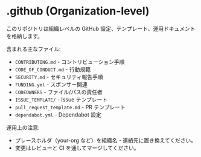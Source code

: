 # .github (Organization-level)

このリポジトリは組織レベルの GitHub 設定、テンプレート、運用ドキュメントを格納します。

含まれる主なファイル:
- `CONTRIBUTING.md` - コントリビューション手順
- `CODE_OF_CONDUCT.md` - 行動規範
- `SECURITY.md` - セキュリティ報告手順
- `FUNDING.yml` - スポンサー関連
- `CODEOWNERS` - ファイル/パスの責任者
- `ISSUE_TEMPLATE/` - Issue テンプレート
- `pull_request_template.md` - PR テンプレート
- `dependabot.yml` - Dependabot 設定

運用上の注意:
- プレースホルダ（your-org など）を組織名・連絡先に置き換えてください。
- 変更はレビューと CI を通してマージしてください。
